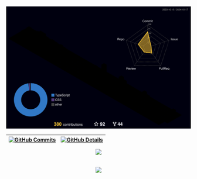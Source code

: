 


  ![Status](./profile-3d-contrib/profile-night-rainbow.svg)
  

  
 | [![GitHub Commits](http://github-profile-summary-cards.vercel.app/api/cards/productive-time?username=isaac545454&theme=dracula&utcOffset=-3)](https://github.com/vn7n24fzkq/github-profile-summary-cards) | [![GitHub Details](http://github-profile-summary-cards.vercel.app/api/cards/profile-details?username=isaac545454&theme=dracula)](https://github.com/vn7n24fzkq/github-profile-summary-cards) |  
 | ----------- | ----------- |


 
  <div align="center" >
<a href="https://skillicons.dev"   >
  <img src="https://skillicons.dev/icons?i=git,vscode,javascript,typescript,css,html,react,next,tailwind,sass,nodejs,express,nest,docker,figma,github,jest,materialui,linux,postman,styledcomponents,mongodb,postgres,discord,linkedin," />
</a>
  <br />

  </div>

 
##
   <div align="center" >
     <img src="https://github-profile-trophy.vercel.app/?username=joseToitio&row=1&column=6&theme=dracula&margin-w=15&margin-h=15"/>
  </div>
  
 






 
  
  

  




